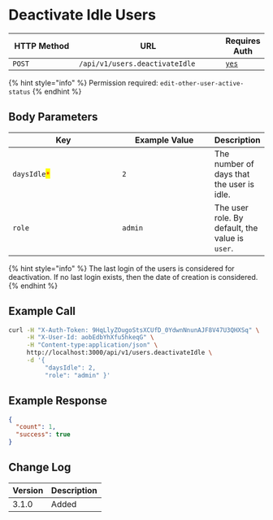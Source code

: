 # Deactivate Idle Users

<table><thead><tr><th width="163">HTTP Method</th><th width="311">URL</th><th>Requires Auth</th></tr></thead><tbody><tr><td><code>POST</code></td><td><code>/api/v1/users.deactivateIdle</code></td><td><a href="../../authentication-endpoints/"><code>yes</code></a></td></tr></tbody></table>

{% hint style="info" %}
Permission required: `edit-other-user-active-status`
{% endhint %}

## Body Parameters

<table><thead><tr><th width="223">Key</th><th width="184">Example Value</th><th>Description</th></tr></thead><tbody><tr><td><code>daysIdle</code><mark style="color:red;"><code>*</code></mark></td><td><code>2</code></td><td>The number of days that the user is idle.</td></tr><tr><td><code>role</code></td><td><code>admin</code></td><td>The user role. By default, the value is <code>user</code>.</td></tr></tbody></table>

{% hint style="info" %}
The last login of the users is considered for deactivation. If no last login exists, then the date of creation is considered.
{% endhint %}

## Example Call

```bash
curl -H "X-Auth-Token: 9HqLlyZOugoStsXCUfD_0YdwnNnunAJF8V47U3QHXSq" \
     -H "X-User-Id: aobEdbYhXfu5hkeqG" \
     -H "Content-type:application/json" \
     http://localhost:3000/api/v1/users.deactivateIdle \
     -d '{ 
          "daysIdle": 2, 
          "role": "admin" }'
```

## Example Response

```json
{
  "count": 1,
  "success": true
}
```

## Change Log

| Version | Description |
| ------- | ----------- |
| 3.1.0   | Added       |
